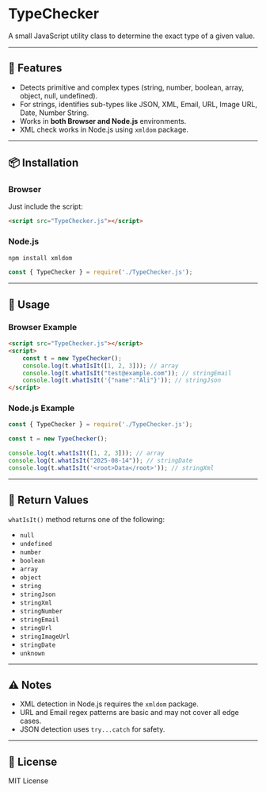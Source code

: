 # TypeChecker

A small JavaScript utility class to determine the exact type of a given value.

---

## 📌 Features

* Detects primitive and complex types (string, number, boolean, array, object, null, undefined).
* For strings, identifies sub-types like JSON, XML, Email, URL, Image URL, Date, Number String.
* Works in **both Browser and Node.js** environments.
* XML check works in Node.js using `xmldom` package.

---

## 📦 Installation

### Browser

Just include the script:

```html
<script src="TypeChecker.js"></script>
```

### Node.js

```bash
npm install xmldom
```

```js
const { TypeChecker } = require('./TypeChecker.js');
```

---

## 🚀 Usage

### Browser Example

```html
<script src="TypeChecker.js"></script>
<script>
    const t = new TypeChecker();
    console.log(t.whatIsIt([1, 2, 3])); // array
    console.log(t.whatIsIt("test@example.com")); // stringEmail
    console.log(t.whatIsIt('{"name":"Ali"}')); // stringJson
</script>
```

### Node.js Example

```js
const { TypeChecker } = require('./TypeChecker.js');

const t = new TypeChecker();

console.log(t.whatIsIt([1, 2, 3])); // array
console.log(t.whatIsIt("2025-08-14")); // stringDate
console.log(t.whatIsIt('<root>Data</root>')); // stringXml
```

---

## 📝 Return Values

`whatIsIt()` method returns one of the following:

* `null`
* `undefined`
* `number`
* `boolean`
* `array`
* `object`
* `string`
* `stringJson`
* `stringXml`
* `stringNumber`
* `stringEmail`
* `stringUrl`
* `stringImageUrl`
* `stringDate`
* `unknown`

---

## ⚠ Notes

* XML detection in Node.js requires the `xmldom` package.
* URL and Email regex patterns are basic and may not cover all edge cases.
* JSON detection uses `try...catch` for safety.

---

## 📄 License

MIT License
